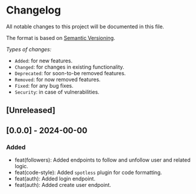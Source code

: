 # Changelog

All notable changes to this project will be documented in this file.

The format is based on [Semantic Versioning](https://semver.org/).

*Types of changes:*

- `Added`: for new features.
- `Changed`: for changes in existing functionality.
- `Deprecated`: for soon-to-be removed features.
- `Removed`: for now removed features.
- `Fixed`: for any bug fixes.
- `Security`: in case of vulnerabilities.

## [Unreleased]

## [0.0.0] - 2024-00-00

### Added
- feat(followers): Added endpoints to follow and unfollow user and related logic.
- feat(code-style): Added `spotless` plugin for code formatting.
- feat(auth): Added login endpoint.
- feat(auth): Added create user endpoint.